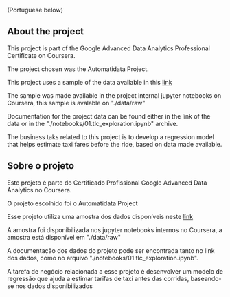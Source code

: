(Portuguese below)
## About the project

This project is part of the Google Advanced Data Analytics Professional Certificate on Coursera.

The project chosen was the Automatidata Project.

This project uses a sample of the data available in this [link](https://data.cityofnewyork.us/Transportation/2017-Yellow-Taxi-Trip-Data/biws-g3hs/about_data)

The sample was made available in the project internal jupyter notebooks on Coursera, this sample is avalable on "./data/raw"

Documentation for the project data can be found either in the link of the data or in the "./notebooks/01.tlc_exploration.ipynb" archive.

The business taks related to this project is to develop a regression model that helps estimate taxi fares before the ride, based on data made available. 

## Sobre o projeto

Este projeto é parte do Certificado Profissional Google Advanced Data Analytics no Coursera.

O projeto escolhido foi o Automatidata Project

Esse projeto utiliza uma amostra dos dados disponíveis neste [link](https://data.cityofnewyork.us/Transportation/2017-Yellow-Taxi-Trip-Data/biws-g3hs/about_data)

A amostra foi disponibilizada nos jupyter notebooks internos no Coursera, a amostra está disponível em "./data/raw"

A documentação dos dados do projeto pode ser encontrada tanto no link dos dados, como no arquivo "./notebooks/01.tlc_exploration.ipynb".

A tarefa de negócio relacionada a esse projeto é desenvolver um modelo de regressão que ajuda a estimar tarifas de taxi antes das corridas, baseando-se nos dados disponibilizados
